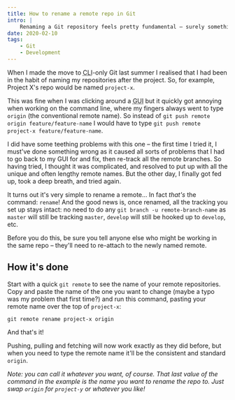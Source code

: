 ```yaml
---
title: How to rename a remote repo in Git
intro: |
    Renaming a Git repository feels pretty fundamental – surely something will break? Well, worry no more – it turns out it's a piece of cake!
date: 2020-02-10
tags:
    - Git
    - Development
---
```


When I made the move to <abbr title="Command Line Interface">CLI</abbr>-only Git last summer I realised that I had been in the habit of naming my repositories after the project. So, for example, Project X's repo would be named `project-x`.

This was fine when I was clicking around a <abbr title="Graphical User Interface">GUI</abbr> but it quickly got annoying when working on the command line, where my fingers always went to type `origin` (the conventional remote name). So instead of `git push remote origin feature/feature-name` I would have to type `git push remote project-x feature/feature-name`.

I did have some teething problems with this one – the first time I tried it, I must've done something wrong as it caused all sorts of problems that I had to go back to my GUI for and fix, then re-track all the remote branches. So having tried, I thought it was complicated, and resolved to put up with all the unique and often lengthy remote names. But the other day, I finally got fed up, took a deep breath, and tried again.

It turns out it's very simple to rename a remote… In fact *that's* the command: `rename`! And the good news is, once renamed, all the tracking you set up stays intact: no need to do any `git branch -u remote-branch-name` as `master` will still be tracking `master`, `develop` will still be hooked up to `develop`, etc.

Before you do this, be sure you tell anyone else who might be working in the same repo – they'll need to re-attach to the newly named remote.


## How it's done

Start with a quick `git remote` to see the name of your remote repositories. Copy and paste the name of the one you want to change (maybe a typo was my problem that first time?) and run this command, pasting your remote name over the top of `project-x`:

```git
git remote rename project-x origin
```

And that's it!

Pushing, pulling and fetching will now work exactly as they did before, but when you need to type the remote name it'll be the consistent and standard `origin`.

<i>Note: you can call it whatever you want, of course. That last value of the command in the example is the name you want to rename the repo *to*. Just swap `origin` for `project-y` or whatever you like!</i>

